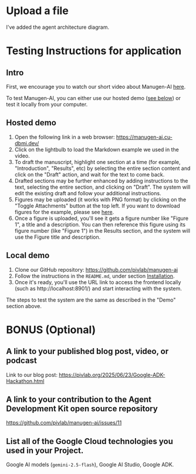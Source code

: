 # Upload a file

I've added the agent architecture diagram.

# Testing Instructions for application

## Intro

First, we encourage you to watch our short video about Manugen-AI [here](https://youtu.be/WkfA-7lXE5w?si=7P_1BMonfFpm_2YE).

To test Manugen-AI, you can either use our hosted demo ([see below](#hosted-demo)) or test it locally from your computer.

## Hosted demo

1. Open the following link in a web browser: https://manugen-ai.cu-dbmi.dev/
2. Click on the lightbulb to load the Markdown example we used in the video.
3. To draft the manuscript, highlight one section at a time (for example, "Introduction", "Results", etc) by selecting the entire section content and click on the "Draft" action, and wait for the text to come back.
4. Drafted sections may be further enhanced by adding instructions to the text, selecting the entire section, and clicking on "Draft".
   The system will edit the existing draft and follow your additional instructions.
5. Figures may be uploaded (it works with PNG format) by clicking on the "Toggle Attachments" button at the top left. If you want to download figures for the example, please see [here](https://github.com/pivlab/manugen-ai/tree/main/frontend/public/example).
6. Once a figure is uploaded, you'll see it gets a figure number like "Figure 1", a title and a description. You can then reference this figure using its figure number (like "Figure 1") in the Results section, and the system will use the Figure title and description.

## Local demo

1. Clone our GitHub repository: https://github.com/pivlab/manugen-ai
2. Follow the instructions in the `README.md`, under section [Installation](https://github.com/pivlab/manugen-ai#installation).
3. Once it's ready, you'll use the URL link to access the frontend locally (such as http://localhost:8901/) and start interacting with the system.

The steps to test the system are the same as described in the "Demo" section above.

# BONUS (Optional)

## A link to your published blog post, video, or podcast

Link to our blog post: https://pivlab.org/2025/06/23/Google-ADK-Hackathon.html
## A link to your contribution to the Agent Development Kit open source repository

https://github.com/pivlab/manugen-ai/issues/11

## List all of the Google Cloud technologies you used in your Project.

Google AI models (`gemini-2.5-flash`), Google AI Studio, Google ADK.